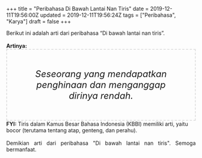 +++
title = "Peribahasa Di Bawah Lantai Nan Tiris"
date = 2019-12-11T19:56:00Z
updated = 2019-12-11T19:56:24Z
tags = ["Peribahasa", "Karya"]
draft = false
+++

<div dir="ltr" style="text-align: left;" trbidi="on"><div style="text-align: justify;">Berikut ini adalah arti dari peribahasa “Di bawah lantai nan tiris”.</div><br /><div style="text-align: justify;"><b>Artinya:</b></div><div style="border: 2px dashed #ddd; font-size: 24px; height: auto; margin: 0 auto; padding: 50px; text-align: center; width: auto;"><i>Seseorang yang mendapatkan penghinaan dan menganggap dirinya rendah.</i></div><b>FYI:</b> Tiris dalam Kamus Besar Bahasa Indonesia (KBBI) memiliki arti, yaitu bocor (terutama tentang atap, genteng, dan perahu).<br /><br /><div style="text-align: justify;">Demikian arti dari peribahasa "Di bawah lantai nan tiris". Semoga bermanfaat.</div></div>
